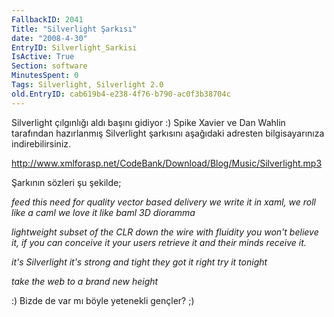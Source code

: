 ```yaml
---
FallbackID: 2041
Title: "Silverlight Şarkısı"
date: "2008-4-30"
EntryID: Silverlight_Sarkisi
IsActive: True
Section: software
MinutesSpent: 0
Tags: Silverlight, Silverlight 2.0
old.EntryID: cab619b4-e238-4f76-b790-ac0f3b38704c
---
```

Silverlight çılgınlığı aldı başını gidiyor :) Spike Xavier ve Dan Wahlin
tarafından hazırlanmış Silverlight şarkısını aşağıdaki adresten
bilgisayarınıza indirebilirsiniz.

<http://www.xmlforasp.net/CodeBank/Download/Blog/Music/Silverlight.mp3>

Şarkının sözleri şu şekilde;

*feed this need for quality vector based delivery we write it in xaml,
we roll like a caml we love it like baml 3D dioramma*

*lightweight subset of the CLR down the wire with fluidity you won't
believe it, if you can conceive it your users retrieve it and their
minds receive it.*

*it's Silverlight it's strong and tight they got it right try it
tonight*

*take the web to a brand new height*

:) Bizde de var mı böyle yetenekli gençler? ;)


